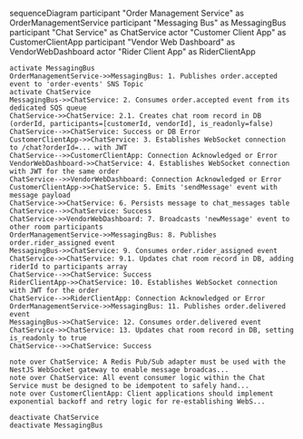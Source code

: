 sequenceDiagram
    participant "Order Management Service" as OrderManagementService
    participant "Messaging Bus" as MessagingBus
    participant "Chat Service" as ChatService
    actor "Customer Client App" as CustomerClientApp
    participant "Vendor Web Dashboard" as VendorWebDashboard
    actor "Rider Client App" as RiderClientApp

    activate MessagingBus
    OrderManagementService->>MessagingBus: 1. Publishes order.accepted event to 'order-events' SNS Topic
    activate ChatService
    MessagingBus->>ChatService: 2. Consumes order.accepted event from its dedicated SQS queue
    ChatService->>ChatService: 2.1. Creates chat room record in DB (orderId, participants=[customerId, vendorId], is_readonly=false)
    ChatService-->>ChatService: Success or DB Error
    CustomerClientApp->>ChatService: 3. Establishes WebSocket connection to /chat?orderId=... with JWT
    ChatService-->>CustomerClientApp: Connection Acknowledged or Error
    VendorWebDashboard->>ChatService: 4. Establishes WebSocket connection with JWT for the same order
    ChatService-->>VendorWebDashboard: Connection Acknowledged or Error
    CustomerClientApp->>ChatService: 5. Emits 'sendMessage' event with message payload
    ChatService->>ChatService: 6. Persists message to chat_messages table
    ChatService-->>ChatService: Success
    ChatService->>VendorWebDashboard: 7. Broadcasts 'newMessage' event to other room participants
    OrderManagementService->>MessagingBus: 8. Publishes order.rider_assigned event
    MessagingBus->>ChatService: 9. Consumes order.rider_assigned event
    ChatService->>ChatService: 9.1. Updates chat room record in DB, adding riderId to participants array
    ChatService-->>ChatService: Success
    RiderClientApp->>ChatService: 10. Establishes WebSocket connection with JWT for the order
    ChatService-->>RiderClientApp: Connection Acknowledged or Error
    OrderManagementService->>MessagingBus: 11. Publishes order.delivered event
    MessagingBus->>ChatService: 12. Consumes order.delivered event
    ChatService->>ChatService: 13. Updates chat room record in DB, setting is_readonly to true
    ChatService-->>ChatService: Success

    note over ChatService: A Redis Pub/Sub adapter must be used with the NestJS WebSocket gateway to enable message broadcas...
    note over ChatService: All event consumer logic within the Chat Service must be designed to be idempotent to safely hand...
    note over CustomerClientApp: Client applications should implement exponential backoff and retry logic for re-establishing WebS...

    deactivate ChatService
    deactivate MessagingBus
